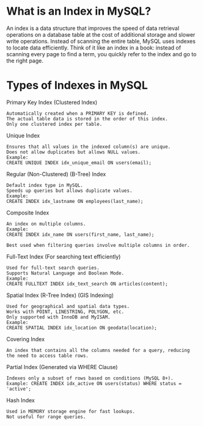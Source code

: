 # What is an Index in MySQL?
An index is a data structure that improves the speed of data retrieval operations on a database table at the cost of additional storage and slower write operations.
Instead of scanning the entire table, MySQL uses indexes to locate data efficiently.
Think of it like an index in a book: instead of scanning every page to find a term, you quickly refer to the index and go to the right page.

# Types of Indexes in MySQL

Primary Key Index (Clustered Index)
    
    Automatically created when a PRIMARY KEY is defined.
    The actual table data is stored in the order of this index.
    Only one clustered index per table.

Unique Index
    
    Ensures that all values in the indexed column(s) are unique.
    Does not allow duplicates but allows NULL values.
    Example:
    CREATE UNIQUE INDEX idx_unique_email ON users(email);

Regular (Non-Clustered) (B-Tree) Index

    Default index type in MySQL.
    Speeds up queries but allows duplicate values.
    Example:
    CREATE INDEX idx_lastname ON employees(last_name);

Composite Index

    An index on multiple columns.
    Example:
    CREATE INDEX idx_name ON users(first_name, last_name);

    Best used when filtering queries involve multiple columns in order.

Full-Text Index (For searching text efficiently)

    Used for full-text search queries.
    Supports Natural Language and Boolean Mode.
    Example:
    CREATE FULLTEXT INDEX idx_text_search ON articles(content);

Spatial Index (R-Tree Index) (GIS Indexing)

    Used for geographical and spatial data types.
    Works with POINT, LINESTRING, POLYGON, etc.
    Only supported with InnoDB and MyISAM.
    Example:
    CREATE SPATIAL INDEX idx_location ON geodata(location);

Covering Index

    An index that contains all the columns needed for a query, reducing the need to access table rows.

Partial Index (Generated via WHERE Clause)

    Indexes only a subset of rows based on conditions (MySQL 8+).
    Example: CREATE INDEX idx_active ON users(status) WHERE status = 'active';
        
Hash Index

    Used in MEMORY storage engine for fast lookups.
    Not useful for range queries.